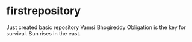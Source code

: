 # firstrepository
Just created basic repository
Vamsi Bhogireddy Obligation is the key for survival.
Sun rises in the east.
